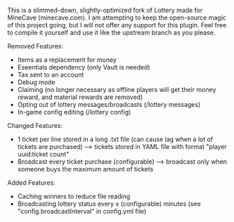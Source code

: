 This is a slimmed-down, slightly-optimized fork of Lottery made for MineCave (minecave.com). I am attempting to keep the open-source magic of this project going, but I will not offer any support for this plugin. Feel free to compile it yourself and use it like the upstream branch as you please.

Removed Features:
* Items as a replacement for money
* Eseentials dependency (only Vault is needed)
* Tax sent to an account
* Debug mode
* Claiming (no longer necessary as offline players will get their money reward, and material rewards are removed)
* Opting out of lottery messages/broadcasts (/lottery messages)
* In-game config editing (/lottery config)

Changed Features:
* 1 ticket per line stored in a long .txt file (can cause lag when a lot of tickets are purchased) --> tickets stored in YAML file with format "player uuid:ticket count"
* Broadcast every ticket purchase (configurable) --> broadcast only when someone buys the maximum amount of tickets

Added Features:
* Caching winners to reduce file reading
* Broadcasting lottery status every x (configurable) minutes (see "config.broadcastInterval" in config.yml file)